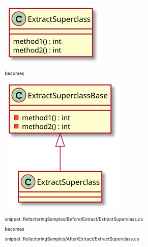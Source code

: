 
![ExtractSuperclass - Before](uml/Before/Extract/ExtractSuperclass.svg?raw=true)

becomes

![ExtractSuperclass - After](uml/After/Extract/ExtractSuperclass.svg?raw=true)


snippet: RefactoringSamples/Before/Extract/ExtractSuperclass.cs

becomes

snippet: RefactoringSamples/After/Extract/ExtractSuperclass.cs
